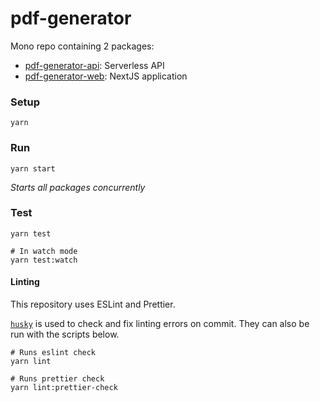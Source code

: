 # pdf-generator

Mono repo containing 2 packages:

- [pdf-generator-api](https://github.com/tomfa/pdf-generator-api/tree/master/api): Serverless API
- [pdf-generator-web](https://github.com/tomfa/pdf-generator-api/tree/master/web): NextJS application


### Setup

```
yarn
```

### Run

```
yarn start
```

_Starts all packages concurrently_

### Test
```
yarn test

# In watch mode
yarn test:watch
```

#### Linting

This repository uses ESLint and Prettier.

[`husky`](https://typicode.github.io/husky/#/) is used to check and fix linting errors on commit. They can also be run with the scripts below.

```
# Runs eslint check
yarn lint

# Runs prettier check
yarn lint:prettier-check
```



